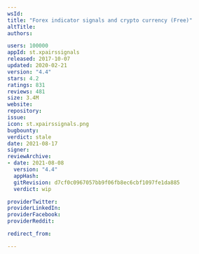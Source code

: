 ```yaml
---
wsId: 
title: "Forex indicator signals and crypto currency (Free)"
altTitle: 
authors:

users: 100000
appId: st.xpairssignals
released: 2017-10-07
updated: 2020-02-21
version: "4.4"
stars: 4.2
ratings: 831
reviews: 481
size: 3.4M
website: 
repository: 
issue: 
icon: st.xpairssignals.png
bugbounty: 
verdict: stale
date: 2021-08-17
signer: 
reviewArchive:
- date: 2021-08-08
  version: "4.4"
  appHash: 
  gitRevision: d7cf0c0967057bb9f06fb8ec6cbf1097fe1da885
  verdict: wip

providerTwitter: 
providerLinkedIn: 
providerFacebook: 
providerReddit: 

redirect_from:

---
```



